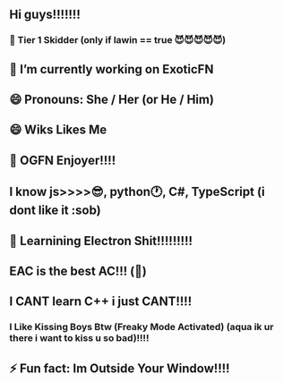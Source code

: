 ## Hi guys!!!!!!!
### 🥇 Tier 1 Skidder (only if lawin == true 😈😈😈😈😈)

## 🔭 I’m currently working on ExoticFN
## 😄 Pronouns: She / Her (or He / Him)
## 😄 Wiks Likes Me
## 🐸 OGFN Enjoyer!!!!

## I know js>>>>😎, python🕐, C#, TypeScript (i dont like it :sob)
## 📘 Learnining Electron Shit!!!!!!!!!
## EAC is the best AC!!! (🧢)
## I __CANT__ learn C++ i just CANT!!!!

### I Like Kissing Boys Btw (Freaky Mode Activated) (aqua ik ur there i want to kiss u so bad)!!!! 

## ⚡ Fun fact: Im Outside Your Window!!!!
